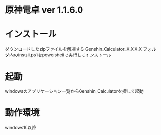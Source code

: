 # 原神電卓 ver 1.1.6.0

# インストール
ダウンロードしたzipファイルを解凍する
Genshin_Calculator_X.X.X.X フォルダ内のInstall.ps1をpowershellで実行してインストール

# 起動
windowsのアプリケーション一覧からGenshin_Calculatorを探して起動

# 動作環境
windows10以降